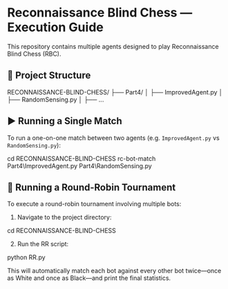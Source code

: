 # Reconnaissance Blind Chess — Execution Guide

This repository contains multiple agents designed to play Reconnaissance Blind Chess (RBC).

## 📁 Project Structure

RECONNAISSANCE-BLIND-CHESS/
├── Part4/
│   ├── ImprovedAgent.py
│   ├── RandomSensing.py
│   ├── ...

## ▶️ Running a Single Match

To run a one-on-one match between two agents (e.g. `ImprovedAgent.py` vs `RandomSensing.py`):

cd RECONNAISSANCE-BLIND-CHESS
rc-bot-match Part4\ImprovedAgent.py Part4\RandomSensing.py

## 🔁 Running a Round-Robin Tournament

To execute a round-robin tournament involving multiple bots:

1. Navigate to the project directory:

cd RECONNAISSANCE-BLIND-CHESS

2. Run the RR script:

python RR.py


This will automatically match each bot against every other bot twice—once as White and once as Black—and print the final statistics.
